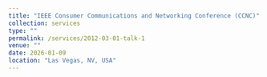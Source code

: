 ```yaml
---
title: "IEEE Consumer Communications and Networking Conference (CCNC)"
collection: services
type: ""
permalink: /services/2012-03-01-talk-1
venue: ""
date: 2026-01-09
location: "Las Vegas, NV, USA"
---
```


